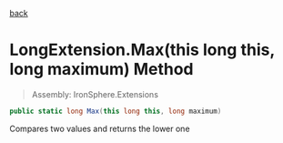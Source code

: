 ﻿

[back](/IronSphere.Extensions/types/LongExtension)

# LongExtension.Max(this long this, long maximum) Method

> Assembly: IronSphere.Extensions

```csharp
public static long Max(this long this, long maximum)
```

Compares two values and returns the lower one

 